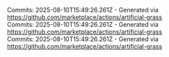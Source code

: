 Commits: 2025-08-10T15:49:26.261Z - Generated via https://github.com/marketplace/actions/artificial-grass
<br>
Commits: 2025-08-10T15:49:26.261Z - Generated via https://github.com/marketplace/actions/artificial-grass
<br>
Commits: 2025-08-10T15:49:26.261Z - Generated via https://github.com/marketplace/actions/artificial-grass
<br>
